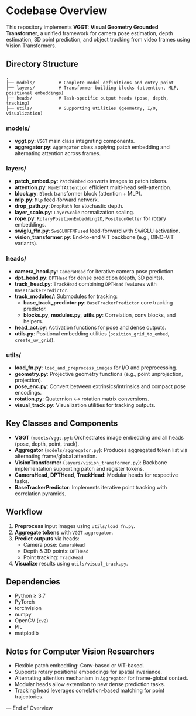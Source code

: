  # Codebase Overview

 This repository implements **VGGT: Visual Geometry Grounded Transformer**, a unified framework for camera pose estimation, depth estimation, 3D point prediction, and object tracking from video frames using Vision Transformers.

 ## Directory Structure
 ```
 .
 ├── models/         # Complete model definitions and entry point
 ├── layers/         # Transformer building blocks (attention, MLP, positional embeddings)
 ├── heads/          # Task-specific output heads (pose, depth, tracking)
 ├── utils/          # Supporting utilities (geometry, I/O, visualization)
 ```

 ### models/
 - **vggt.py**: `VGGT` main class integrating components.
 - **aggregator.py**: `Aggregator` class applying patch embedding and alternating attention across frames.

 ### layers/
 - **patch_embed.py**: `PatchEmbed` converts images to patch tokens.
 - **attention.py**: `MemEffAttention` efficient multi-head self-attention.
 - **block.py**: `Block` transformer block (attention + MLP).
 - **mlp.py**: `Mlp` feed-forward network.
 - **drop_path.py**: `DropPath` for stochastic depth.
 - **layer_scale.py**: `LayerScale` normalization scaling.
 - **rope.py**: `RotaryPositionEmbedding2D`, `PositionGetter` for rotary embeddings.
 - **swiglu_ffn.py**: `SwiGLUFFNFused` feed-forward with SwiGLU activation.
 - **vision_transformer.py**: End-to-end ViT backbone (e.g., DINO-ViT variants).

 ### heads/
 - **camera_head.py**: `CameraHead` for iterative camera pose prediction.
 - **dpt_head.py**: `DPTHead` for dense prediction (depth, 3D points).
 - **track_head.py**: `TrackHead` combining `DPTHead` features with `BaseTrackerPredictor`.
 - **track_modules/**: Submodules for tracking:
    - **base_track_predictor.py**: `BaseTrackerPredictor` core tracking predictor.
    - **blocks.py**, **modules.py**, **utils.py**: Correlation, conv blocks, and helpers.
 - **head_act.py**: Activation functions for pose and dense outputs.
 - **utils.py**: Positional embedding utilities (`position_grid_to_embed`, `create_uv_grid`).

 ### utils/
 - **load_fn.py**: `load_and_preprocess_images` for I/O and preprocessing.
 - **geometry.py**: Projective geometry functions (e.g., point unprojection, projection).
 - **pose_enc.py**: Convert between extrinsics/intrinsics and compact pose encodings.
 - **rotation.py**: Quaternion ↔ rotation matrix conversions.
 - **visual_track.py**: Visualization utilities for tracking outputs.

 ## Key Classes and Components
 - **VGGT** (`models/vggt.py`): Orchestrates image embedding and all heads (pose, depth, point, track).
 - **Aggregator** (`models/aggregator.py`): Produces aggregated token list via alternating frame/global attention.
 - **VisionTransformer** (`layers/vision_transformer.py`): Backbone implementation supporting patch and register tokens.
 - **CameraHead**, **DPTHead**, **TrackHead**: Modular heads for respective tasks.
 - **BaseTrackerPredictor**: Implements iterative point tracking with correlation pyramids.

 ## Workflow
 1. **Preprocess** input images using `utils/load_fn.py`.
 2. **Aggregate tokens** with `VGGT.aggregator`.
 3. **Predict outputs** via heads:
    - Camera pose: `CameraHead`
    - Depth & 3D points: `DPTHead`
    - Point tracking: `TrackHead`
 4. **Visualize** results using `utils/visual_track.py`.

 ## Dependencies
 - Python ≥ 3.7
 - PyTorch
 - torchvision
 - numpy
 - OpenCV (`cv2`)
 - PIL
 - matplotlib

 ## Notes for Computer Vision Researchers
 - Flexible patch embedding: Conv-based or ViT-based.
 - Supports rotary positional embeddings for spatial invariance.
 - Alternating attention mechanism in `Aggregator` for frame-global context.
 - Modular heads allow extension to new dense prediction tasks.
 - Tracking head leverages correlation-based matching for point trajectories.

 — End of Overview